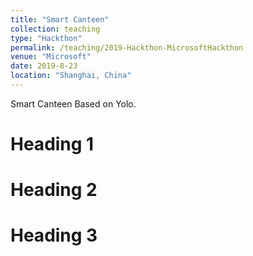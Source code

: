 ```yaml
---
title: "Smart Canteen"
collection: teaching
type: "Hackthon"
permalink: /teaching/2019-Hackthon-MicrosoftHackthon
venue: "Microsoft"
date: 2019-8-23
location: "Shanghai, China"
---
```


Smart Canteen
Based on Yolo.

Heading 1
======

Heading 2
======

Heading 3
======